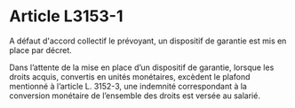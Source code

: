 # Article L3153-1

A défaut d'accord collectif le prévoyant, un dispositif de garantie est mis en place par décret.

Dans l’attente de la mise en place d’un dispositif de garantie, lorsque les droits acquis, convertis en unités monétaires, excèdent le plafond mentionné à l’article L. 3152-3, une indemnité correspondant à la conversion monétaire de l’ensemble des droits est versée au salarié.
